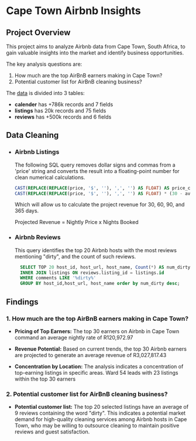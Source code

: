# Cape Town Airbnb Insights

## Project Overview

This project aims to analyze Airbnb data from Cape Town, South Africa, to gain valuable insights into the market and identify business opportunities. 

The key analysis questions are:
1. How much are the top AirBnB earners making in Cape Town?
2. Potential customer list for AirBnB cleaning business?

The [data](http://insideairbnb.com/get-the-data/) is divided into 3 tables:
* **calender** has +786k records and 7 fields
* **listings** has 20k records and 75 fields
* **reviews** has +500k records and 6 fields

## Data Cleaning

* ### Airbnb Listings

    The following SQL query removes dollar signs and commas from a 'price' string and converts the result into a floating-point number for clean numerical calculations.

    ```sql
    CAST(REPLACE(REPLACE(price, '$', ''), ',', '') AS FLOAT) AS price_clean,
    CAST(REPLACE(REPLACE(price, '$', ''), ',', '') AS FLOAT) * (30 - availability_30) AS projected_revenue_30
    ```

    Which will allow us to calculate the project revenue for 30, 60, 90, and 365 days.

    Projected Revenue = Nightly Price x Nights Booked

* ### Airbnb Reviews
  
  This query identifies the top 20 Airbnb hosts with the most reviews mentioning "dirty", and the count of such reviews.

  ```sql
    SELECT TOP 20 host_id, host_url, host_name, Count(*) AS num_dirty FROM reviews
    INNER JOIN listings ON reviews.listing_id = listings.id
    WHERE comments LIKE '%dirty%'
    GROUP BY host_id,host_url, host_name order by num_dirty desc;
    ```

## Findings

### 1. How much are the top AirBnB earners making in Cape Town?

* **Pricing of Top Earners:** The top 30 earners on Airbnb in Cape Town command an average nightly rate of R120,972.97

* **Revenue Potential:** Based on current trends, the top 30 Airbnb earners are projected to generate an average revenue of R3,027,817.43

* **Concentration by Location:** The analysis indicates a concentration of top-earning listings in specific areas. Ward 54 leads with 23 listings within the top 30 earners

### 2. Potential customer list for AirBnB cleaning business?

* **Potential customer list:** The top 20 selected listings have an average of 9 reviews containing the word "dirty". This indicates a potential market demand for high-quality cleaning services among Airbnb hosts in Cape Town, who may be willing to outsource cleaning to maintain positive reviews and guest satisfaction.
